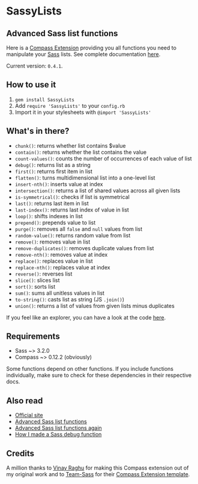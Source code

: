 # SassyLists

## Advanced Sass list functions

Here is a [Compass Extension](http://compass-style.org/) providing you all functions you need to manipulate your [Sass](http://sass-lang.com/) lists. See complete documentation [here](http://sassylists.com/).

Current version: `0.4.1`.

## How to use it

1. `gem install SassyLists`
2. Add `require 'SassyLists'` to your `config.rb`
3. Import it in your stylesheets with `@import 'SassyLists'`

## What's in there? 

* `chunk()`: returns whether list contains $value
* `contain()`: returns whether the list contains the value
* `count-values()`: counts the number of occurrences of each value of list
* `debug()`: returns list as a string
* `first()`: returns first item in list
* `flatten()`: turns multidimensional list into a one-level list
* `insert-nth()`: inserts value at index
* `intersection()`: returns a list of shared values across all given lists
* `is-symmetrical()`: checks if list is symmetrical
* `last()`: returns last item in list
* `last-index()`: returns last index of value in list
* `loop()`: shifts indexes in list
* `prepend()`: prepends value to list
* `purge()`: removes all `false` and `null` values from list
* `random-value()`: returns random value from list
* `remove()`: removes value in list
* `remove-duplicates()`: removes duplicate values from list
* `remove-nth()`: removes value at index
* `replace()`: replaces value in list
* `replace-nth()`: replaces value at index
* `reverse()`: reverses list
* `slice()`: slices list
* `sort()`: sorts list
* `sum()`: sums all unitless values in list
* `to-string()`: casts list as string (JS `.join()`)
* `union()`: returns a list of values from given lists minus duplicates

If you feel like an explorer, you can have a look at the code [here](https://github.com/Team-Sass/SassyLists/tree/master/stylesheets).

## Requirements

* Sass ~> 3.2.0
* Compass ~> 0.12.2 (obviously)

Some functions depend on other functions. If you include functions individually, make sure to check for these dependencies in their respective docs.

## Also read

* [Official site](http://team-sass.github.io/SassyLists/)
* [Advanced Sass list functions](http://hugogiraudel.com/2013/08/08/advanced-sass-list-functions/)
* [Advanced Sass list functions again](http://hugogiraudel.com/2013/10/09/advanced-sass-list-functions-again/)
* [How I made a Sass debug function](http://hugogiraudel.com/2013/10/21/sass-debug/)

## Credits

A million thanks to [Vinay Raghu](http://viii.in/) for making this Compass extension out of my original work and to [Team-Sass](https://github.com/Team-Sass) for their [Compass Extension template](https://github.com/Team-Sass/Compass-Extension-Template).
